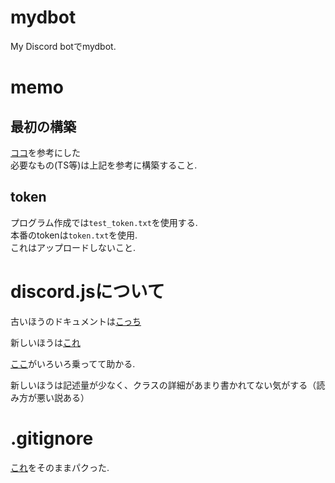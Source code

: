 # mydbot
My Discord botでmydbot.  

# memo
## 最初の構築
[ココ](https://zenn.dev/alliana_ab2m/articles/how-to-write-discord-bot-in-typescript)を参考にした  
必要なもの(TS等)は上記を参考に構築すること.  


## token
プログラム作成では`test_token.txt`を使用する.  
本番のtokenは`token.txt`を使用.    
これはアップロードしないこと.  

# discord.jsについて
古いほうのドキュメントは[こっち](https://old.discordjs.dev/#/docs/discord.js/main/general/welcome)

新しいほうは[これ](https://discord.js.org/docs/packages/core/main)

[ここ](https://discordjs.guide/)がいろいろ乗ってて助かる.



新しいほうは記述量が少なく、クラスの詳細があまり書かれてない気がする（読み方が悪い説ある）

# .gitignore
[これ](https://github.com/microsoft/TypeScript-Node-Starter/blob/master/.gitignore)をそのままパクった.
